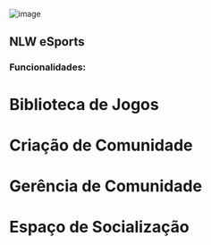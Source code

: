 ![image](https://user-images.githubusercontent.com/112997827/191186824-c0ac1c01-6227-4e21-970f-a860082973b1.png)

## NLW eSports

### Funcionalidades:

# Biblioteca de Jogos
# Criação de Comunidade
# Gerência de Comunidade
# Espaço de Socialização
